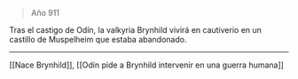 > Año 911

Tras el castigo de Odín, la valkyria Brynhild vivirá en cautiverio en un castillo de Muspelheim que estaba abandonado.

---

[[Nace Brynhild]], [[Odín pide a Brynhild intervenir en una guerra humana]]